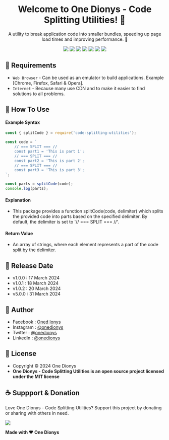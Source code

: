 <h1 align="center">Welcome to One Dionys - Code Splitting Utilities! 👋 </h1>

<p align="center">A utility to break application code into smaller bundles, speeding up page load times and improving performance. 💖 </p>

<p align="center">
<img src="https://img.shields.io/github/contributors/onedionys/onedionys-code-splitting-utilities?style=flat-square">
<img src="https://img.shields.io/github/issues/onedionys/onedionys-code-splitting-utilities?style=flat-square">
<img src="https://img.shields.io/github/stars/onedionys/onedionys-code-splitting-utilities?style=flat-square"> 
<img src="https://img.shields.io/github/forks/onedionys/onedionys-code-splitting-utilities?style=flat-square">
<img src="https://img.shields.io/github/last-commit/onedionys/onedionys-code-splitting-utilities.svg?style=flat-square">
<img src="https://img.shields.io/github/languages/code-size/onedionys/onedionys-code-splitting-utilities?style=flat-square">
<img src="https://img.shields.io/github/license/onedionys/onedionys-code-splitting-utilities?style=flat-square">
</p>

## 💾 Requirements

* `Web Browser` - Can be used as an emulator to build applications. Example [Chrome, Firefox, Safari & Opera].
* `Internet` - Because many use CDN and to make it easier to find solutions to all problems.

## 🎯 How To Use

#### Example Syntax

```javascript
const { splitCode } = require('code-splitting-utilities');

const code = `
    // === SPLIT === //
    const part1 = 'This is part 1';
    // === SPLIT === //
    const part2 = 'This is part 2';
    // === SPLIT === //
    const part3 = 'This is part 3';
`;

const parts = splitCode(code);
console.log(parts);
```

#### Explanation

* This package provides a function splitCode(code, delimiter) which splits the provided code into parts based on the specified delimiter. By default, the delimiter is set to '// === SPLIT === //'.

#### Return Value

* An array of strings, where each element represents a part of the code split by the delimiter.

## 📆 Release Date

* v1.0.0 : 17 March 2024
* v1.0.1 : 18 March 2024
* v1.0.2 : 20 March 2024
* v5.0.0 : 31 March 2024

## 🧑 Author

* Facebook : <a href="https://www.facebook.com/theonedionys"> Oned Ionys</a>
* Instagram : <a href="https://www.instagram.com/onedionys/"> @onedionys</a>
* Twitter : <a href="https://twitter.com/onedionys"> @onedionys</a>
* LinkedIn :  <a href="https://www.linkedin.com/in/onedionys/"> @onedionys</a>

## 📝 License

* Copyright © 2024 One Dionys
* **One Dionys - Code Splitting Utilities is an open source project licensed under the MIT license**

## ☕️ Suppport & Donation

Love One Dionys - Code Splitting Utilities? Support this project by donating or sharing with others in need.

<a href="https://www.buymeacoffee.com/onedionys"><img src="https://img.shields.io/badge/Buy_Me_A_Coffee-FFDD00?style=for-the-badge&logo=buy-me-a-coffee&logoColor=black"/> </a>

**Made with ❤️ One Dionys**
